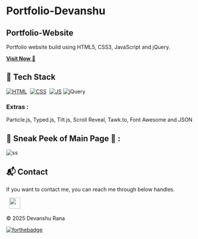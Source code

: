 # Portfolio-Devanshu
## Portfolio-Website
Portfolio website build using HTML5, CSS3, JavaScript and jQuery.

<a href="" target="_blank">**Visit Now** 🚀</a>


## 📌 Tech Stack
[![HTML](https://img.shields.io/badge/html5%20-%23E34F26.svg?&style=for-the-badge&logo=html5&logoColor=white)](https://github.com/jigar-sable/Portfolio-Website/search?l=html)&nbsp;
[![CSS](https://img.shields.io/badge/css3%20-%231572B6.svg?&style=for-the-badge&logo=css3&logoColor=white)](https://github.com/Devanshur08/Portfolio-Devanshu/blob/main/assets/css/style.css)&nbsp;
[![JS](https://img.shields.io/badge/javascript%20-%23323330.svg?&style=for-the-badge&logo=javascript&logoColor=%23F7DF1E)](https://github.com/Devanshur08/Portfolio-Devanshu/blob/main/assets/js/app.js)
<img alt="jQuery" src="https://img.shields.io/badge/jquery-%230769AD.svg?style=for-the-badge&logo=jquery&logoColor=white"/>

### Extras : 
Particle.js, Typed.js, Tilt.js, Scroll Reveal, Tawk.to, Font Awesome and JSON

## 📌 Sneak Peek of Main Page 🙈 :

![ss](https://user-images.githubusercontent.com/64949957/159113640-d92665a8-f614-42b3-8456-66b97fc2e651.png)


<h2>📬 Contact</h2>


If you want to contact me, you can reach me through below handles.

&nbsp;&nbsp;<a href="https://www.linkedin.com/in/devanshu-rana-81b88b249/"><img src="https://www.felberpr.com/wp-content/uploads/linkedin-logo.png" width="30"></img></a>

© 2025 Devanshu Rana


[![forthebadge](https://forthebadge.com/images/badges/built-with-love.svg)](https://forthebadge.com)
